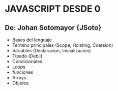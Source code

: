 # JAVASCRIPT DESDE 0
## De: Johan Sotomayor {JSoto}

- Bases del lenguaje
- Termino principales (Scope, Hoisting, Coersion)
- Variables (Declaracion, Inicializacion)
- Tipado (Debil)
- Condicionales
- Loops
- funciones
- Arrays
- Objetos